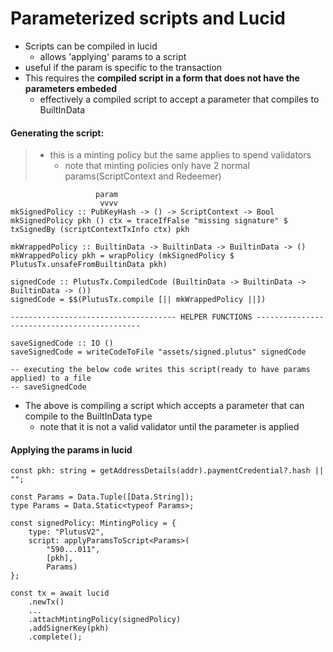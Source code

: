 # Parameterized scripts and Lucid

- Scripts can be compiled in lucid
    - allows 'applying' params to a script
- useful if the param is specific to the transaction
- This requires the <b>compiled script in a form that does not have the parameters embeded</b>
    - effectively a compiled script to accept a parameter that compiles to BuiltInData

#### Generating the script: 
>- this is a minting policy but the same applies to spend validators
 >   - note that minting policies only have 2 normal params(ScriptContext and Redeemer)
```
                   param
                    vvvv
mkSignedPolicy :: PubKeyHash -> () -> ScriptContext -> Bool
mkSignedPolicy pkh () ctx = traceIfFalse "missing signature" $ txSignedBy (scriptContextTxInfo ctx) pkh

mkWrappedPolicy :: BuiltinData -> BuiltinData -> BuiltinData -> ()
mkWrappedPolicy pkh = wrapPolicy (mkSignedPolicy $ PlutusTx.unsafeFromBuiltinData pkh)

signedCode :: PlutusTx.CompiledCode (BuiltinData -> BuiltinData -> BuiltinData -> ())
signedCode = $$(PlutusTx.compile [|| mkWrappedPolicy ||])

------------------------------------- HELPER FUNCTIONS --------------------------------------------

saveSignedCode :: IO ()
saveSignedCode = writeCodeToFile "assets/signed.plutus" signedCode

-- executing the below code writes this script(ready to have params applied) to a file
-- saveSignedCode
```

- The above is compiling a script which accepts a parameter that can compile to the BuiltInData type
    - note that it is not a valid validator until the parameter is applied

#### Applying the params in lucid
```
const pkh: string = getAddressDetails(addr).paymentCredential?.hash || "";

const Params = Data.Tuple([Data.String]);
type Params = Data.Static<typeof Params>;

const signedPolicy: MintingPolicy = {
    type: "PlutusV2",
    script: applyParamsToScript<Params>(
        "590...011",
        [pkh],
        Params)
};

const tx = await lucid
    .newTx()
    ...
    .attachMintingPolicy(signedPolicy)
    .addSignerKey(pkh)
    .complete();
```


